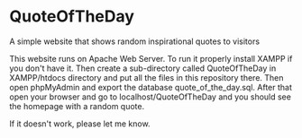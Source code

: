 # QuoteOfTheDay
A simple website that shows random inspirational quotes to visitors

This website runs on Apache Web Server. To run it properly install XAMPP if you don't have it. Then create a sub-directory called QuoteOfTheDay in XAMPP/htdocs directory and put all the files in this repository there. Then open phpMyAdmin and export the database quote_of_the_day.sql. After that open your browser and go to localhost/QuoteOfTheDay and you should see the homepage with a random quote.

If it doesn't work, please let me know.
